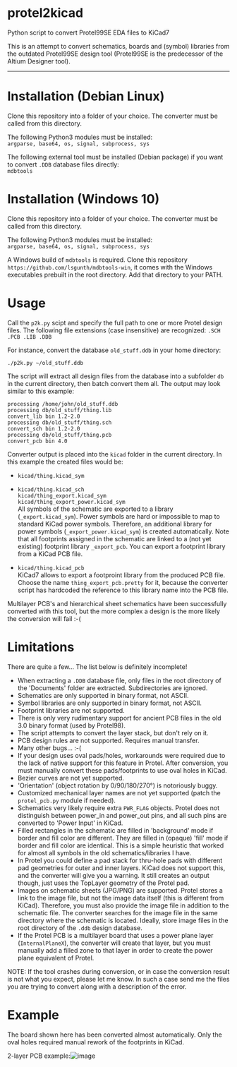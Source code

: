 # protel2kicad
Python script to convert Protel99SE EDA files to KiCad7

This is an attempt to convert schematics, boards and (symbol) libraries from the outdated Protel99SE design tool (Protel99SE is the predecessor of the Altium Designer tool).

---

# Installation (Debian Linux)
Clone this repository into a folder of your choice. The converter must be called from this directory.

The following Python3 modules must be installed:<br>
`argparse, base64, os, signal, subprocess, sys`

The following external tool must be installed (Debian package) if you want to convert `.DDB` database files directly:<br>
`mdbtools`

# Installation (Windows 10)
Clone this repository into a folder of your choice. The converter must be called from this directory.

The following Python3 modules must be installed:<br>
`argparse, base64, os, signal, subprocess, sys`

A Windows build of `mdbtools` is required. Clone this repository `https://github.com/lsgunth/mdbtools-win`, it comes with the Windows executables prebuilt in the root directory. Add that directory to your PATH.

# Usage
Call the `p2k.py` scipt and specify the full path to one or more Protel design files. The following file extensions (case insensitive) are recognized: `.SCH .PCB .LIB .DDB`

For instance, convert the database `old_stuff.ddb` in your home directory:<br>

    ./p2k.py ~/old_stuff.ddb

The script will extract all design files from the database into a subfolder `db` in the current directory, then batch convert them all. The output may look similar to this example:

    processing /home/john/old_stuff.ddb
    processing db/old_stuff/thing.lib
    convert_lib bin 1.2-2.0
    processing db/old_stuff/thing.sch
    convert_sch bin 1.2-2.0
    processing db/old_stuff/thing.pcb
    convert_pcb bin 4.0

Converter output is placed into the `kicad` folder in the current directory. In this example the created files would be:

  * `kicad/thing.kicad_sym`

  * `kicad/thing.kicad_sch`<br>
    `kicad/thing_export.kicad_sym`<br>
    `kicad/thing_export_power.kicad_sym`<br>
All symbols of the schematic are exported to a library (`_export.kicad_sym`). Power symbols are hard or impossible to map to standard KiCad power symbols. Therefore, an additional library for power symbols (`_export_power.kicad_sym`) is created automatically. Note that all footprints assigned in the schematic are linked to a (not yet existing) footprint library `_export_pcb`. You can export a footprint library from a KiCad PCB file.

  * `kicad/thing.kicad_pcb`<br>
KiCad7 allows to export a footproint library from the produced PCB file. Choose the name `thing_export_pcb.pretty` for it, because the converter script has hardcoded the reference to this library name into the PCB file.

Multilayer PCB's and hierarchical sheet schematics have been successfully converted with this tool, but the more complex a design is the more likely the conversion will fail :-(

# Limitations

There are quite a few...   The list below is definitely incomplete!

  * When extracting a `.DDB` database file, only files in the root directory of the 'Documents' folder are extracted. Subdirectories are ignored.
  * Schematics are only supported in binary format, not ASCII.
  * Symbol libraries are only supported in binary format, not ASCII.
  * Footprint libraries are not supported.
  * There is only very rudimentary support for ancient PCB files in the old 3.0 binary format (used by Protel98).
  * The script attempts to convert the layer stack, but don't rely on it.
  * PCB design rules are not supported. Requires manual transfer.
  * Many other bugs... :-(
  * If your design uses oval pads/holes, workarounds were required due to the lack of native support for this feature in Protel. After conversion, you must manually convert these pads/footprints to use oval holes in KiCad.
  * Bezier curves are not yet supported.
  * 'Orientation' (object rotation by 0/90/180/270°) is notoriously buggy.
  * Customized mechanical layer names are not yet supported (patch the `protel_pcb.py` module if needed).
  * Schematics very likely require extra `PWR_FLAG` objects. Protel does not distinguish between power_in and power_out pins, and all such pins are converted to 'Power Input' in KiCad.
  * Filled rectangles in the schematic are filled in 'background' mode if border and fill color are different. They are filled in (opaque) 'fill' mode if border and fill color are identical. This is a simple heuristic that worked for almost all symbols in the old schematics/libraries I have.
  * In Protel you could define a pad stack for thru-hole pads with different pad geometries for outer and inner layers. KiCad does not support this, and the converter will give you a warning. It still creates an output though, just uses the TopLayer geometry of the Protel pad.
  * Images on schematic sheets (JPG/PNG) are supported. Protel stores a link to the image file, but not the image data itself (this is different from KiCad). Therefore, you must also provide the image file in addition to the schematic file. The converter searches for the image file in the same directory where the schematic is located. Ideally, store image files in the root directory of the `.ddb` design database.
  * If the Protel PCB is a multilayer board that uses a power plane layer (`InternalPlaneX`), the converter will create that layer, but you must manually add a filled zone to that layer in order to create the power plane equivalent of Protel.

NOTE: If the tool crashes during conversion, or in case the conversion result is not what you expect, please let me know. In such a case send me the files you are trying to convert along with a description of the error.

# Example
The board shown here has been converted almost automatically. Only the oval holes required manual rework of the footprints in KiCad.

2-layer PCB example:![image](https://user-images.githubusercontent.com/32458301/228797211-e99c50bf-944c-412b-a244-165cab7c292b.png)


